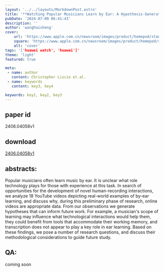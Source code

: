 ```yaml
---
layout: '../../layouts/MarkdownPost.astro'
title: '**Watching Popular Musicians Learn by Ear: A Hypothesis-Generating Study of Human-Recording Interactions in YouTube Videos**'
pubDate: '2024-07-09 06:41:43'
description: ''
author: 'wanghaisheng'
cover:
    url: 'https://www.apple.com.cn/newsroom/images/product/homepod/standard/Apple-HomePod-hero-230118_big.jpg.large_2x.jpg'
    square: 'https://www.apple.com.cn/newsroom/images/product/homepod/standard/Apple-HomePod-hero-230118_big.jpg.large_2x.jpg'
    alt: 'cover'
tags: '['huawei watch', 'huawei']' 
theme: 'light'
featured: true

meta:
 - name: author
   content: Christopher Liscio et.al.
 - name: keywords
   content: key3, key4

keywords: key1, key2, key3
---
```


## paper id
2406.04058v1
## download
[2406.04058v1](http://arxiv.org/abs/2406.04058v1)
## abstracts:
Popular musicians often learn music by ear. It is unclear what role technology plays for those with experience at this task. In search of opportunities for the development of novel human-recording interactions, we analyze 18 YouTube videos depicting real-world examples of by-ear learning, and discuss why, during this preliminary phase of research, online videos are appropriate data. From our observations we generate hypotheses that can inform future work. For example, a musician's scope of learning may influence what technological interactions would help them, they could benefit from tools that accommodate their working memory, and transcription does not appear to play a key role in ear learning. Based on these findings, we pose a number of research questions, and discuss their methodological considerations to guide future study.
## QA:
coming soon
